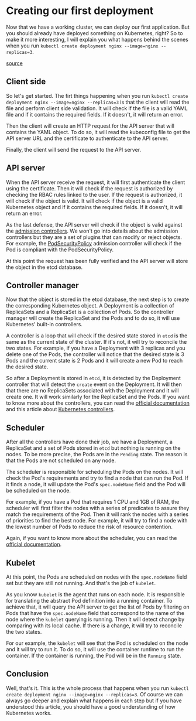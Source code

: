 # Creating our first deployment

Now that we have a working cluster, we can deploy our first application. But you should already have deployed something on Kubernetes, right? So to make it more interesting, I will explain you what happens behind the scenes when you run `kubectl create deployment nginx --image=nginx --replicas=3`.

[source](https://github.com/jamiehannaford/what-happens-when-k8s)

## Client side

So let's get started. The firt things happening when you run `kubectl create deployment nginx --image=nginx --replicas=3` is that the client will read the file and perform client side validation. It will check if the file is a valid YAML file and if it contains the required fields. If it doesn't, it will return an error.

Then the client will create an HTTP request for the API server that will contains the YAML object. To do so, it will read the kubeconfig file to get the API server URL and the certificate to authenticate to the API server.

Finally, the client will send the request to the API server.

## API server

When the API server receive the request, it will first authenticate the client using the certificate. Then it will check if the request is authorized by checking the RBAC rules linked to the user. If the request is authorized, it will check if the object is valid. It will check if the object is a valid Kubernetes object and if it contains the required fields. If it doesn't, it will return an error.

As the last defense, the API server will check if the object is valid against the [admission controllers](https://kubernetes.io/docs/reference/access-authn-authz/admission-controllers/#what-are-they). We won't go into details about the admission controllers but they are a set of plugins that can modify or reject objects. For example, the [PodSecurityPolicy](https://kubernetes.io/docs/concepts/policy/pod-security-policy/) admission controller will check if the Pod is compliant with the PodSecurityPolicy.

At this point the request has been fully verified and the API server will store the object in the etcd database.

## Controller manager

Now that the object is stored in the etcd database, the next step is to create the corresponding Kubernetes object. A Deployment is a collection of ReplicaSets and a ReplicaSet is a collection of Pods. So the controller manager will create the ReplicaSet and the Pods and to do so, it will use Kubernetes' built-in controllers.

A controller is a loop that will check if the desired state stored in `etcd` is the same as the current state of the cluster. If it's not, it will try to reconcile the two states. For example, if you have a Deployment with 3 replicas and you delete one of the Pods, the controller will notice that the desired state is 3 Pods and the current state is 2 Pods and it will create a new Pod to reach the desired state.

So after a Deployment is stored in `etcd`, it is detected by the Deployment controller that will detect the `create` event on the Deployment. It will then that there are no ReplicaSets associated with the Deployment and it will create one. It will work similarly for the ReplicaSet and the Pods. If you want to know more about the controllers, you can read the [official documentation](https://kubernetes.io/docs/concepts/architecture/controller/) and this article about [Kubernetes controllers](http://borismattijssen.github.io/articles/kubernetes-informers-controllers-reflectors-stores).

## Scheduler

After all the controllers have done their job, we have a Deployment, a ReplicaSet and a set of Pods stored in `etcd` but nothing is running on the nodes. To be more precise, the Pods are in the `Pending` state. The reason is that the Pods are not scheduled on any node.

The scheduler is responsible for scheduling the Pods on the nodes. It will check the Pod's requirements and try to find a node that can run the Pod. If it finds a node, it will update the Pod's `spec.nodeName` field and the Pod will be scheduled on the node.

For example, if you have a Pod that requires 1 CPU and 1GB of RAM, the scheduler will first filter the nodes with a series of predicates to assure they match the requirements of the Pod. Then it will rank the nodes with a series of priorities to find the best node. For example, it will try to find a node with the lowest number of Pods to reduce the risk of resource contention.

Again, if you want to know more about the scheduler, you can read the [official documentation](https://kubernetes.io/docs/concepts/scheduling/kube-scheduler/).

## Kubelet

At this point, the Pods are scheduled on nodes with the `spec.nodeName` field set but they are still not running. And that's the job of `kubelet`.

As you know `kubelet` is the agent that runs on each node. It is responsible for translating the abstract Pod definition into a running container. To achieve that, it will query the API server to get the list of Pods by filtering on Pods that have the `spec.nodeName` field that correspond to the name of the node where the `kubelet` querying is running. Then it will detect change by comparing with its local cache. If there is a change, it will try to reconcile the two states.

For our example, the `kubelet` will see that the Pod is scheduled on the node and it will try to run it. To do so, it will use the container runtime to run the container. If the container is running, the Pod will be in the `Running` state.

## Conclusion

Well, that's it. This is the whole process that happens when you run `kubectl create deployment nginx --image=nginx --replicas=3`. Of course we can always go deeper and explain what happens in each step but if you have understood this article, you should have a good understanding of how Kubernetes works.

